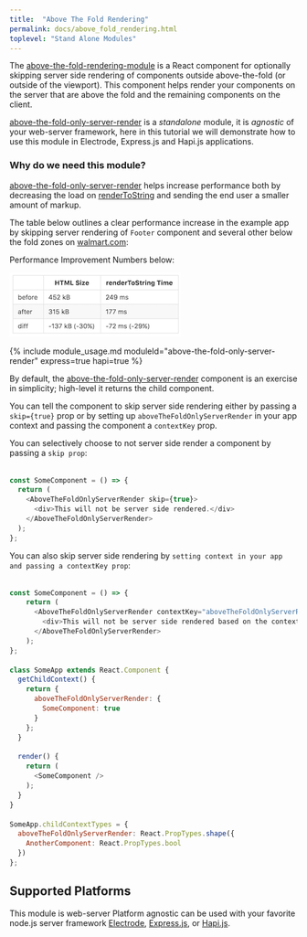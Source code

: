 ```yaml
---
title:  "Above The Fold Rendering"
permalink: docs/above_fold_rendering.html
toplevel: "Stand Alone Modules"
---
```


The [above-the-fold-rendering-module](https://github.com/electrode-io/above-the-fold-only-server-render) is a React component for optionally skipping server side rendering of components outside above-the-fold (or outside of the viewport). This component helps render your components on the server that are above the fold and the remaining components on the client.

[above-the-fold-only-server-render](https://github.com/electrode-io/above-the-fold-only-server-render) is a *standalone* module, it is *agnostic* of your web-server framework, here in this tutorial we will demonstrate how to use this module in Electrode, Express.js and Hapi.js applications.

### Why do we need this module?

[above-the-fold-only-server-render](https://github.com/electrode-io/above-the-fold-only-server-render) helps increase performance both by decreasing the load on [renderToString](https://facebook.github.io/react/docs/top-level-api.html#reactdomserver.rendertostring) and sending the end user a smaller amount of markup.

The table below outlines a clear performance increase in the example app by skipping server rendering of `Footer` component and several other below the fold zones on [walmart.com](http://www.walmart.com):

Performance Improvement Numbers below:

![above-the-fold-table](/img/above-the-fold-table.png)

{% include module_usage.md moduleId="above-the-fold-only-server-render" express=true hapi=true %}

By default, the [above-the-fold-only-server-render](https://github.com/electrode-io/above-the-fold-only-server-render) component is an exercise in simplicity; high-level it returns the child component.

You can tell the component to skip server side rendering either by passing a `skip={true}` prop or by setting up `aboveTheFoldOnlyServerRender` in your app context and passing the component a `contextKey` prop.

You can selectively choose to not server side render a component by passing a `skip prop`:

```js

const SomeComponent = () => {
  return (
    <AboveTheFoldOnlyServerRender skip={true}>
      <div>This will not be server side rendered.</div>
    </AboveTheFoldOnlyServerRender>
  );
};

```

You can also skip server side rendering by `setting context in your app and passing a contextKey prop`:

```js

const SomeComponent = () => {
    return (
      <AboveTheFoldOnlyServerRender contextKey="aboveTheFoldOnlyServerRender.SomeComponent">
        <div>This will not be server side rendered based on the context.</div>
      </AboveTheFoldOnlyServerRender>
    );
};

class SomeApp extends React.Component {
  getChildContext() {
    return {
      aboveTheFoldOnlyServerRender: {
        SomeComponent: true
      }
    };
  }

  render() {
    return (
      <SomeComponent />
    );
  }
}

SomeApp.childContextTypes = {
  aboveTheFoldOnlyServerRender: React.PropTypes.shape({
    AnotherComponent: React.PropTypes.bool
  })
};

```

## Supported Platforms

This module is web-server Platform agnostic can be used with your favorite node.js server framework [Electrode](https://github.com/electrode-io/electrode-boilerplate-universal-react-node), [Express.js](https://github.com/electrode-io/express-example-with-standalone-electrode-modules), or [Hapi.js](https://github.com/electrode-io/hapijs-example-with-standalone-electrode-modules).
